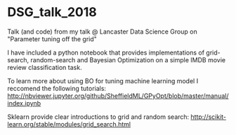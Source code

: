 # DSG_talk_2018
Talk (and code) from my talk @ Lancaster Data Science Group on "Parameter tuning off the grid"

I have included a python notebook that provides implementations of grid-search, random-search and Bayesian Optimization on a simple IMDB movie review classification task.

To learn more about using BO for tuning machine learning model I reccomend the following tutorials:
http://nbviewer.jupyter.org/github/SheffieldML/GPyOpt/blob/master/manual/index.ipynb

Sklearn provide clear introductions to grid and random search:
http://scikit-learn.org/stable/modules/grid_search.html
